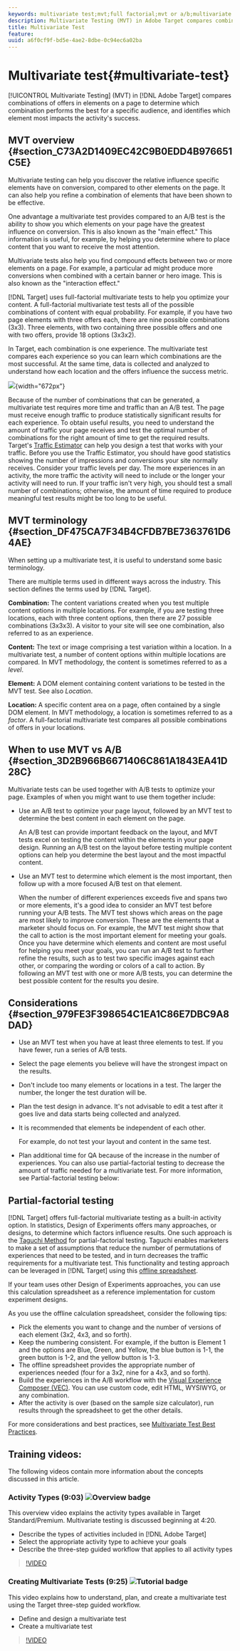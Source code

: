 ```yaml
---
keywords: multivariate test;mvt;full factorial;mvt or a/b;multivariate a/b;traffic estimator;when to use mvt;mvt considerations;multivariate;partial-factorial;partial factorial;full-factorial
description: Multivariate Testing (MVT) in Adobe Target compares combinations of offers in elements on a page to determine which combination performs the best for a specific audience, and identifies which element most impacts the activity's success.
title: Multivariate Test
feature: 
uuid: a6f0cf9f-bd5e-4ae2-8dbe-0c94ec6a02ba
---
```


# Multivariate test{#multivariate-test}

[!UICONTROL Multivariate Testing] (MVT) in [!DNL Adobe Target] compares combinations of offers in elements on a page to determine which combination performs the best for a specific audience, and identifies which element most impacts the activity's success.

## MVT overview {#section_C73A2D1409EC42C9B0EDD4B976651C5E}

Multivariate testing can help you discover the relative influence specific elements have on conversion, compared to other elements on the page. It can also help you refine a combination of elements that have been shown to be effective.

One advantage a multivariate test provides compared to an A/B test is the ability to show you which elements on your page have the greatest influence on conversion. This is also known as the "main effect." This information is useful, for example, by helping you determine where to place content that you want to receive the most attention.

Multivariate tests also help you find compound effects between two or more elements on a page. For example, a particular ad might produce more conversions when combined with a certain banner or hero image. This is also known as the "interaction effect."

[!DNL Target] uses full-factorial multivariate tests to help you optimize your content. A full-factorial multivariate test tests all of the possible combinations of content with equal probability. For example, if you have two page elements with three offers each, there are nine possible combinations (3x3). Three elements, with two containing three possible offers and one with two offers, provide 18 options (3x3x2).

In Target, each combination is one experience. The multivariate test compares each experience so you can learn which combinations are the most successful. At the same time, data is collected and analyzed to understand how each location and the offers influence the success metric.

![](assets/multivariate.png){width="672px"}

Because of the number of combinations that can be generated, a multivariate test requires more time and traffic than an A/B test. The page must receive enough traffic to produce statistically significant results for each experience. To obtain useful results, you need to understand the amount of traffic your page receives and test the optimal number of combinations for the right amount of time to get the required results. Target's [Traffic Estimator](../../c-activities/c-multivariate-testing/t-create-multivariate-test/traffic-estimator.md#task_71AA6922AFD447EA8C5E610A78ABA714) can help you design a test that works with your traffic. Before you use the Traffic Estimator, you should have good statistics showing the number of impressions and conversions your site normally receives. Consider your traffic levels per day. The more experiences in an activity, the more traffic the activity will need to include or the longer your activity will need to run. If your traffic isn't very high, you should test a small number of combinations; otherwise, the amount of time required to produce meaningful test results might be too long to be useful.

## MVT terminology {#section_DF475CA7F34B4CFDB7BE7363761D64AE}

When setting up a multivariate test, it is useful to understand some basic terminology.

There are multiple terms used in different ways across the industry. This section defines the terms used by [!DNL Target].

**Combination:** The content variations created when you test multiple content options in multiple locations. For example, if you are testing three locations, each with three content options, then there are 27 possible combinations (3x3x3). A visitor to your site will see one combination, also referred to as an experience.

**Content:** The text or image comprising a test variation within a location. In a multivariate test, a number of content options within multiple locations are compared. In MVT methodology, the content is sometimes referred to as a *level*.

**Element:** A DOM element containing content variations to be tested in the MVT test. See also *Location*.

**Location:** A specific content area on a page, often contained by a single DOM element. In MVT methodology, a location is sometimes referred to as a *factor*. A full-factorial multivariate test compares all possible combinations of offers in your locations.

## When to use MVT vs A/B {#section_3D2B966B6671406C861A1843EA41D28C}

Multivariate tests can be used together with A/B tests to optimize your page. Examples of when you might want to use them together include:

* Use an A/B test to optimize your page layout, followed by an MVT test to determine the best content in each element on the page.

  An A/B test can provide important feedback on the layout, and MVT tests excel on testing the content within the elements in your page design. Running an A/B test on the layout before testing multiple content options can help you determine the best layout and the most impactful content. 

* Use an MVT test to determine which element is the most important, then follow up with a more focused A/B test on that element.

  When the number of different experiences exceeds five and spans two or more elements, it's a good idea to consider an MVT test before running your A/B tests. The MVT test shows which areas on the page are most likely to improve conversion. These are the elements that a marketer should focus on. For example, the MVT test might show that the call to action is the most important element for meeting your goals. Once you have determine which elements and content are most useful for helping you meet your goals, you can run an A/B test to further refine the results, such as to test two specific images against each other, or comparing the wording or colors of a call to action. By following an MVT test with one or more A/B tests, you can determine the best possible content for the results you desire.

## Considerations {#section_979FE3F398654C1EA1C86E7DBC9A8DAD}

* Use an MVT test when you have at least three elements to test. If you have fewer, run a series of A/B tests. 
* Select the page elements you believe will have the strongest impact on the results. 
* Don't include too many elements or locations in a test. The larger the number, the longer the test duration will be. 
* Plan the test design in advance. It's not advisable to edit a test after it goes live and data starts being collected and analyzed. 
* It is recommended that elements be independent of each other.

  For example, do not test your layout and content in the same test.

* Plan additional time for QA because of the increase in the number of experiences. You can also use partial-factorial testing to decrease the amount of traffic needed for a multivariate test. For more information, see Partial-factorial testing below:

## Partial-factorial testing

[!DNL Target] offers full-factorial multivariate testing as a built-in activity option. In statistics, Design of Experiments offers many approaches, or designs, to determine which factors influence results. One such approach is the [Taguchi Method](https://en.wikipedia.org/wiki/Taguchi_methods) for partial-factorial testing. Taguchi enables marketers to make a set of assumptions that reduce the number of permutations of experiences that need to be tested, and in turn decreases the traffic requirements for a multivariate test. This functionality and testing approach can be leveraged in [!DNL Target] using this [offline spreadsheet](/help/assets/MVT-Taguchi-Partial-Factorial-Design-02102017.xlsx).

If your team uses other Design of Experiments approaches, you can use this calculation spreadsheet as a reference implementation for custom experiment designs.

As you use the offline calculation spreadsheet, consider the following tips:

* Pick the elements you want to change and the number of versions of each element (3x2, 4x3, and so forth). 
* Keep the numbering consistent. For example, if the button is Element 1 and the options are Blue, Green, and Yellow, the blue button is 1-1, the green button is 1-2, and the yellow button is 1-3. 
* The offline spreadsheet provides the appropriate number of experiences needed (four for a 3x2, nine for a 4x3, and so forth). 
* Build the experiences in the A/B workflow with the [Visual Experience Composer (VEC)](/help/c-experiences/experiences.md). You can use custom code, edit HTML, WYSIWYG, or any combination. 
* After the activity is over (based on the sample size calculator), run results through the spreadsheet to get the other details.

For more considerations and best practices, see [Multivariate Test Best Practices](../../c-activities/c-multivariate-testing/best-practices.md#reference_53635817FFB741EF8C4E56CC70688EDD). 

## Training videos:

The following videos contain more information about the concepts discussed in this article.

### Activity Types (9:03) ![Overview badge](/help/assets/overview.png)

This overview video explains the activity types available in Target Standard/Premium. Multivariate testing is discussed beginning at 4:20.

* Describe the types of activities included in [!DNL Adobe Target] 
* Select the appropriate activity type to achieve your goals 
* Describe the three-step guided workflow that applies to all activity types

>[!VIDEO](https://video.tv.adobe.com/v/17386)

### Creating Multivariate Tests (9:25) ![Tutorial badge](/help/assets/tutorial.png)

This video explains how to understand, plan, and create a multivariate test using the Target three-step guided workflow.

* Define and design a multivariate test 
* Create a multivariate test

>[!VIDEO](https://video.tv.adobe.com/v/17395)